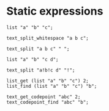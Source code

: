 # Static expressions

```polygolf
list "a" "b" "c";
```

```polygolf static.golfStringListLiteral()
text_split_whitespace "a b c";
```

```polygolf static.golfStringListLiteral(false)
text_split "a b c" " ";
```

```polygolf
list "a" "b" "c d";
```

```polygolf static.golfStringListLiteral()
text_split "a!b!c d" "!";
```

```polygolf
list_get (list "a" "b" "c") 2;
list_find (list "a" "b" "c") "b";
```

```polygolf static.listOpsToTextOps("at[codepoint]","find[codepoint]")
text_get_codepoint "abc" 2;
text_codepoint_find "abc" "b";
```
